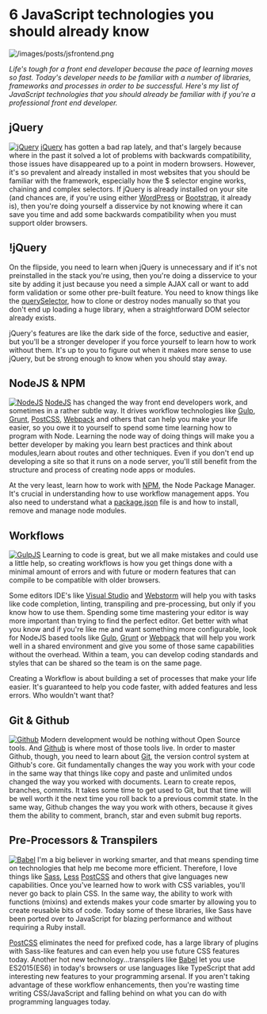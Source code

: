 # 6 JavaScript technologies you should already know

![/images/posts/jsfrontend.png](/images/posts/jsfrontend.png)

*Life's tough for a front end developer because the pace of learning moves so fast. Today's developer needs to be familiar with a number of libraries, frameworks and processes in order to be successful. Here's my list of JavaScript technologies that you should already be familiar with if you're a professional front end developer.*

## jQuery

[![jQuery](http://i.imgur.com/OtX9CNp.png)](https://jquery.com/)
[jQuery](https://jquery.com/) has gotten a bad rap lately, and that's largely because where in the past it solved a lot of problems with backwards compatibility, those issues have disappeared up to a point in modern browsers. However, it's so prevalent and already installed in most websites that you should be familiar with the framework, especially how the \$ selector engine works, chaining and complex selectors. If jQuery is already installed on your site (and chances are, if you're using either [WordPress](https://wordpress.org/) or [Bootstrap](http://getbootstrap.com/), it already is), then you're doing yourself a disservice by not knowing where it can save you time and add some backwards compatibility when you must support older browsers.

## !jQuery

On the flipside, you need to learn when jQuery is unnecessary and if it's not preinstalled in the stack you're using, then you're doing a disservice to your site by adding it just because you need a simple AJAX call or want to add form validation or some other pre-built feature. You need to know things like the [querySelector](https://developer.mozilla.org/en-US/docs/Web/API/Document/querySelector), how to clone or destroy nodes manually so that you don't end up loading a huge library, when a straightforward DOM selector already exists.

jQuery's features are like the dark side of the force, seductive and easier, but you'll be a stronger developer if you force yourself to learn how to work without them. It's up to you to figure out when it makes more sense to use jQuery, but be strong enough to know when you should stay away.

## NodeJS & NPM

[![NodeJS](http://i.imgur.com/KVJybSQ.png)](https://nodejs.org/en/)
[NodeJS](https://nodejs.org/en/) has changed the way front end developers work, and sometimes in a rather subtle way. It drives workflow technologies like [Gulp](http://gulpjs.com/), [Grunt](http://gruntjs.com/), [PostCSS](https://github.com/postcss/postcss), [Webpack](https://webpack.github.io/) and others that can help you make your life easier, so you owe it to yourself to spend some time learning how to program with Node. Learning the node way of doing things will make you a better developer by making you learn best practices and think about modules,learn about routes and other techniques. Even if you don't end up developing a site so that it runs on a node server, you'll still benefit from the structure and process of creating node apps or modules.

At the very least, learn how to work with [NPM](https://www.npmjs.com/), the Node Package Manager. It's crucial in understanding how to use workflow management apps. You also need to understand what a [package.json](http://browsenpm.org/package.json) file is and how to install, remove and manage node modules.

## Workflows

[![GulpJS](http://i.imgur.com/vAjOLYL.png)](http://gulpjs.com/)
Learning to code is great, but we all make mistakes and could use a little help, so creating workflows is how you get things done with a minimal amount of errors and with future or modern features that can compile to be compatible with older browsers.

Some editors IDE's like [Visual Studio](https://www.visualstudio.com/en-us/visual-studio-homepage-vs.aspx) and [Webstorm](https://www.jetbrains.com/webstorm/) will help you with tasks like code completion, linting, transpiling and pre-processing, but only if you know how to use them. Spending some time mastering your editor is way more important than trying to find the perfect editor. Get better with what you know and if you're like me and want something more configurable, look for NodeJS based tools like [Gulp](http://gulpjs.com/), [Grunt](http://gruntjs.com/) or [Webpack](https://webpack.github.io/) that will help you work well in a shared environment and give you some of those same capabilities without the overhead. Within a team, you can develop coding standards and styles that can be shared so the team is on the same page.

Creating a Workflow is about building a set of processes that make your life easier. It's guaranteed to help you code faster, with added features and less errors. Who wouldn't want that?

## Git & Github

[![Github](http://i.imgur.com/GFLj4ag.png)](https://github.com/planetoftheweb)
Modern development would be nothing without Open Source tools. And [Github](https://github.com) is where most of those tools live. In order to master Github, though, you need to learn about [Git](https://git-scm.com/), the version control system at Github's core. Git fundamentally changes the way you work with your code in the same way that things like copy and paste and unlimited undos changed the way you worked with documents. Learn to create repos, branches, commits. It takes some time to get used to Git, but that time will be well worth it the next time you roll back to a previous commit state. In the same way, Github changes the way you work with others, because it gives them the ability to comment, branch, star and even submit bug reports.

## Pre-Processors & Transpilers

[![Babel](http://i.imgur.com/kw94yuz.png)](https://babeljs.io)
I'm a big believer in working smarter, and that means spending time on technologies that help me become more efficient. Therefore, I love things like [Sass](http://sass-lang.com/), [Less](http://lesscss.org/) [PostCSS](https://github.com/postcss/postcss) and others that give languages new capabilities. Once you've learned how to work with CSS variables, you'll never go back to plain CSS. In the same way, the ability to work with functions (mixins) and extends makes your code smarter by allowing you to create reusable bits of code. Today some of these libraries, like Sass have been ported over to JavaScript for blazing performance and without requiring a Ruby install.

[PostCSS](https://github.com/postcss/postcss) eliminates the need for prefixed code, has a large library of plugins with Sass-like features and can even help you use future CSS features today. Another hot new technology...transpilers like [Babel](https://babeljs.io/) let you use ES2015(ES6) in today's browsers or use languages like TypeScript that add interesting new features to your programming arsenal. If you aren't taking advantage of these workflow enhancements, then you're wasting time writing CSS/JavaScript and falling behind on what you can do with programming languages today.
